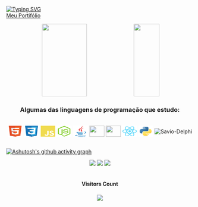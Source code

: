 [![Typing SVG](https://readme-typing-svg.herokuapp.com/?color=00E39F&size=55&center=true&vCenter=true&width=1000&lines=Ola!+Me+Chamo+Gabriel+Savio;Tenho+17+anos;Sou+de+Criciúma;Estudo+programação++no+Cedup;Curso+tecnico+em+informática;Welcome)](https://git.io/typing-svg)
<br>
<a align="center" href="https://portifolio-gabrielsavio.vercel.app/">Meu Portifólio</a>
<div align="center">  
  <img width="49%" height="195px" src="https://github-readme-stats.vercel.app/api?username=GabrielSavioPereira&show_icons=true&count_private=true&hide_border=true&title_color=00bfbf&icon_color=00bfbf&text_color=c9d1d9&bg_color=0d1117"/> 
  <img width="37%" height="195px" src="https://github-readme-stats.vercel.app/api/top-langs/?username=GabrielSavioPereira&layout=compact&hide_border=true&title_color=00bfbf&text_color=00bfbf&bg_color=0d1117"/>
</div>

<h3 align="center">Algumas das linguagens de programação que estudo:</h3>

<div align="center" style="display: inline_block"><br>
  <img align="center" alt="Savio-HTML" height="30" width="40" src="https://raw.githubusercontent.com/devicons/devicon/master/icons/html5/html5-original.svg">
  <img align="center" alt="Savio-CSS" height="30" width="40" src="https://raw.githubusercontent.com/devicons/devicon/master/icons/css3/css3-original.svg">
  <img align="center" alt="Savio-Js" height="30" width="40" src="https://raw.githubusercontent.com/devicons/devicon/master/icons/javascript/javascript-plain.svg">
  <img align="center" alt="Savio-NodeJs" height="30" width="40" src="https://raw.githubusercontent.com/devicons/devicon/master/icons/nodejs/nodejs-original.svg">
  <img align="center" alt="Savio-Java" height="30" width="40" src="https://raw.githubusercontent.com/devicons/devicon/master/icons/java/java-original.svg">
  <img align="center" height="30" width="40" src="https://cdn.jsdelivr.net/gh/devicons/devicon/icons/figma/figma-original.svg" />
   <img align="center"  height="30" width="40" src="https://cdn.jsdelivr.net/gh/devicons/devicon/icons/mysql/mysql-original.svg" />
  <img align="center" alt="Savio-React" height="30" width="40" src="https://raw.githubusercontent.com/devicons/devicon/master/icons/react/react-original.svg">
  <img align="center" alt="Savio-Python" height="30" width="40" src="https://raw.githubusercontent.com/devicons/devicon/master/icons/python/python-original.svg">
  <img align= "center" alt= "Savio-Delphi" height="30" width= "150" src= "https://img.shields.io/badge/Delphi_RAD_Studio-B22222?style=for-the-badge&logo=delphi&logoColor=white">

</div>
<br>

<div>

[![Ashutosh's github activity graph](https://github-readme-activity-graph.vercel.app/graph?username=GabrielSavioPereira&theme=rogue)](https://github.com/GabrielSavioPereira/github-readme-activity-graph)



<div align="center"> 
  <a align="center" href="https://instagram.com/gabriel.savio_" target="_blank"><img src="https://img.shields.io/badge/-Instagram-%23E4405F?style=for-the-badge&logo=instagram&logoColor=white" target="_blank"></a>
  <a align="center" href = "mailto:gabrielsavio2201@gmai.com"><img src="https://img.shields.io/badge/-Gmail-%23333?style=for-the-badge&logo=gmail&logoColor=white" target="_blank"></a>
  <a align="center" href="https://www.linkedin.com/in/gabriel-savio-a42b6724b" target="_blank"><img src="https://img.shields.io/badge/-LinkedIn-%230077B5?style=for-the-badge&logo=linkedin&logoColor=white" target="_blank"></a> 
  
</div>



<br>
  <h4 align = "center"> Visitors Count</h4>

<p align="center"><img align="center" src="https://profile-counter.glitch.me/{GabrielSavioPereira}/count.svg" /></p> 
  </div>
<br>
<br>



